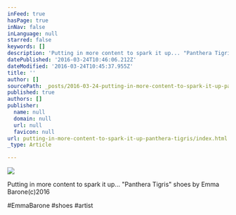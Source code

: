 ```yaml
---
inFeed: true
hasPage: true
inNav: false
inLanguage: null
starred: false
keywords: []
description: 'Putting in more content to spark it up... "Panthera Tigris" shoes by Emma Barone©2016'
datePublished: '2016-03-24T10:46:06.212Z'
dateModified: '2016-03-24T10:45:37.955Z'
title: ''
author: []
sourcePath: _posts/2016-03-24-putting-in-more-content-to-spark-it-up-panthera-tigris.md
published: true
authors: []
publisher:
  name: null
  domain: null
  url: null
  favicon: null
url: putting-in-more-content-to-spark-it-up-panthera-tigris/index.html
_type: Article

---
```

![](https://the-grid-user-content.s3-us-west-2.amazonaws.com/a27f4317-6cc9-47f2-bfe4-3ed7d4e2b644.jpg)

Putting in more content to spark it up... "Panthera Tigris" shoes by Emma Barone(c)2016

\#EmmaBarone \#shoes \#artist